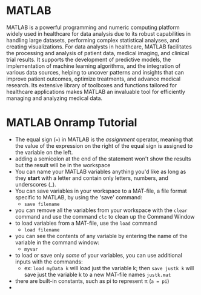 # MATLAB

MATLAB is a powerful programming and numeric computing platform widely used in healthcare for data analysis due to its robust capabilities in handling large datasets, performing complex statistical analyses, and creating visualizations. For data analysts in healthcare, MATLAB facilitates the processing and analysis of patient data, medical imaging, and clinical trial results. It supports the development of predictive models, the implementation of machine learning algorithms, and the integration of various data sources, helping to uncover patterns and insights that can improve patient outcomes, optimize treatments, and advance medical research. Its extensive library of toolboxes and functions tailored for healthcare applications makes MATLAB an invaluable tool for efficiently managing and analyzing medical data.

# MATLAB Onramp Tutorial

- The equal sign (`=`) in MATLAB is the _assignment_ operator, meaning that the value of the expression on the right of the equal sign is assigned to the variable on the left.
- adding a semicolon at the end of the statement won't show the results but the result will be in the workspace
- You can name your MATLAB variables anything you'd like as long as they **start** with a letter and contain only letters, numbers, and underscores (\_).
- You can save variables in your workspace to a MAT-file, a file format specific to MATLAB, by using the 'save' command:
  - `save filename`
- you can remove all the variables from your workspace with the `clear` command and use the command `clc` to clean up the Command Window
- to load variables from a MAT-file, use the `load` command
  - `load filename`
- you can see the contents of any variable by entering the name of the variable in the command window:
  - `myvar`
- to load or save only _some_ of your variables, you can use additional inputs with the commands:
  - ex: `load myData k` will load just the variable k; then `save justk k` will save just the variable k to a new MAT-file names `justk.mat`
- there are built-in constants, such as pi to represent π (`a = pi`)
-

